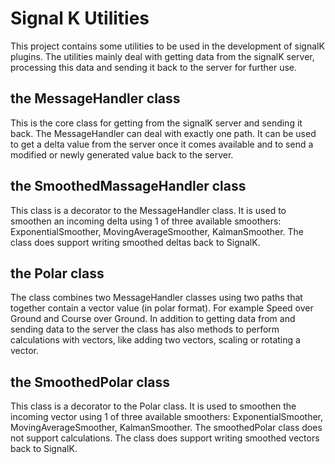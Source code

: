 # Signal K Utilities
This project contains some utilities to be used in the development of signalK plugins. The utilities mainly deal with getting data from the signalK server, processing this data and sending it back to the server for further use.

## the MessageHandler class
This is the core class for getting from the signalK server and sending it back.
The MessageHandler can deal with exactly one path. It can be used to get a delta value from the server once it comes available and to send a modified or newly generated value back to the server.

## the SmoothedMassageHandler class 
This class is a decorator to the MessageHandler class. It is used to  smoothen an incoming delta using 1 of three available smoothers:  ExponentialSmoother, MovingAverageSmoother, KalmanSmoother. The class does support writing smoothed deltas back to SignalK.

## the Polar class 
The class combines two MessageHandler classes using two paths that together contain a vector value (in polar format). For example Speed over Ground and Course over Ground. In addition to getting data from and sending data to the server the class has also methods to perform calculations with vectors, like adding two vectors, scaling or rotating a vector.

## the SmoothedPolar class
This class is a decorator to the Polar class. It is used to smoothen the incoming vector using 1 of three available smoothers:  ExponentialSmoother, MovingAverageSmoother, KalmanSmoother. The smoothedPolar class does not support calculations. The class does support writing smoothed vectors back to SignalK.
